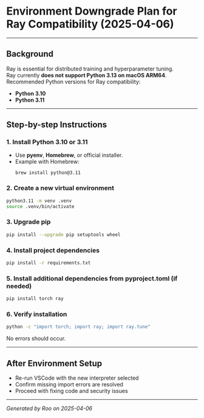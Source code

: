 # Environment Downgrade Plan for Ray Compatibility (2025-04-06)

---

## Background

Ray is essential for distributed training and hyperparameter tuning.  
Ray currently **does not support Python 3.13 on macOS ARM64**.  
Recommended Python versions for Ray compatibility:

- **Python 3.10**
- **Python 3.11**

---

## Step-by-step Instructions

### 1. Install Python 3.10 or 3.11

- Use **pyenv**, **Homebrew**, or official installer.
- Example with Homebrew:
  ```
  brew install python@3.11
  ```

### 2. Create a new virtual environment

```bash
python3.11 -m venv .venv
source .venv/bin/activate
```

### 3. Upgrade pip

```bash
pip install --upgrade pip setuptools wheel
```

### 4. Install project dependencies

```bash
pip install -r requirements.txt
```

### 5. Install additional dependencies from pyproject.toml (if needed)

```bash
pip install torch ray
```

### 6. Verify installation

```bash
python -c "import torch; import ray; import ray.tune"
```

No errors should occur.

---

## After Environment Setup

- Re-run VSCode with the new interpreter selected
- Confirm missing import errors are resolved
- Proceed with fixing code and security issues

---

*Generated by Roo on 2025-04-06*